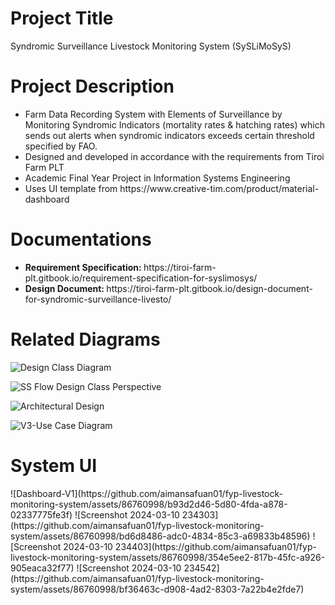 <h1>Project Title</h1>
<p>Syndromic Surveillance Livestock Monitoring System (SySLiMoSyS)</p>
<h1>Project Description</h1>
<ul>
  <li>Farm Data Recording System with Elements of Surveillance by Monitoring Syndromic Indicators (mortality rates & hatching rates) which sends out alerts when syndromic indicators exceeds certain threshold specified by FAO.</li>
  <li>Designed and developed in accordance with the requirements from Tiroi Farm PLT</li>
  <li>Academic Final Year Project in Information Systems Engineering</li>
  <li>Uses UI template from https://www.creative-tim.com/product/material-dashboard</li>
</ul>
<h1>Documentations</h1>
<ul>
  <li><b>Requirement Specification: </b>https://tiroi-farm-plt.gitbook.io/requirement-specification-for-syslimosys/</li>
  <li><b>Design Document: </b>https://tiroi-farm-plt.gitbook.io/design-document-for-syndromic-surveillance-livesto/</li>
</ul>
<h1>Related Diagrams</h1>

![Design Class Diagram](https://github.com/aimansafuan01/fyp-livestock-monitoring-system/assets/86760998/a42f45e9-b9be-4e76-b370-f2d71fd382c2)

![SS Flow Design Class Perspective](https://github.com/aimansafuan01/fyp-livestock-monitoring-system/assets/86760998/9afaa9cb-1b88-4e61-884f-97ecad96b614)

![Architectural Design](https://github.com/aimansafuan01/fyp-livestock-monitoring-system/assets/86760998/1c08a57f-a019-4d1c-a751-3d5117eacff0)

![V3-Use Case Diagram](https://github.com/aimansafuan01/fyp-livestock-monitoring-system/assets/86760998/dc319cdb-cb70-4b69-9365-8184bb602736)

<h1>System UI</h1>
![Dashboard-V1](https://github.com/aimansafuan01/fyp-livestock-monitoring-system/assets/86760998/b93d2d46-5d80-4fda-a878-02337775fe3f)
![Screenshot 2024-03-10 234303](https://github.com/aimansafuan01/fyp-livestock-monitoring-system/assets/86760998/bd6d8486-adc0-4834-85c3-a69833b48596)
![Screenshot 2024-03-10 234403](https://github.com/aimansafuan01/fyp-livestock-monitoring-system/assets/86760998/354e5ee2-817b-45fc-a926-905eaca32f77)
![Screenshot 2024-03-10 234542](https://github.com/aimansafuan01/fyp-livestock-monitoring-system/assets/86760998/bf36463c-d908-4ad2-8303-7a22b4e2fde7)










